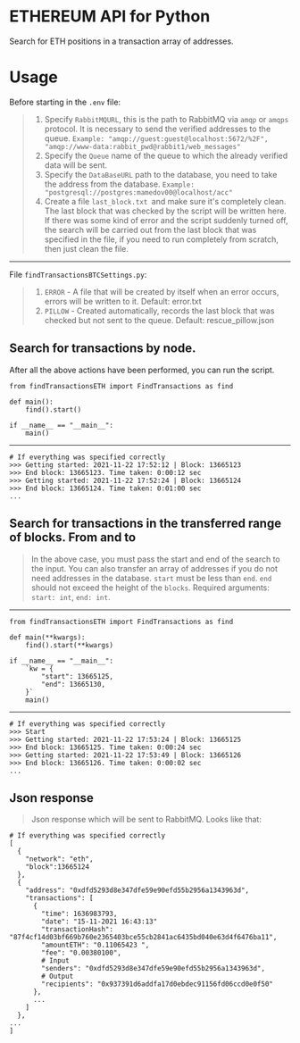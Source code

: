 ETHEREUM API for Python
===================

Search for ETH positions in a transaction array of addresses.

Usage
=====

Before starting in the `.env` file:

>1. Specify `RabbitMQURL`, this is the path to RabbitMQ via `amqp` or `amqps` protocol. It is necessary to send the verified addresses to the queue.
>`Example: "amqp://guest:guest@localhost:5672/%2F", "amqp://www-data:rabbit_pwd@rabbit1/web_messages"`
>2. Specify the `Queue` name of the queue to which the already verified data will be sent.
>3. Specify the `DataBaseURL` path to the database, you need to take the address from the database. `Example: "postgresql://postgres:mamedov00@localhost/acc"`
>4. Create a file `last_block.txt `and make sure it's completely clean. The last block that was checked by the script will be written here. If there was some kind of error and the script suddenly turned off, the search will be carried out from the last block that was specified in the file, if you need to run completely from scratch, then just clean the file.
------------
File `findTransactionsBTCSettings.py`:
>1. `ERROR` - A file that will be created by itself when an error occurs, errors will be written to it. Default: error.txt
>2. `PILLOW` - Created automatically, records the last block that was checked but not sent to the queue. Default: rescue_pillow.json

Search for transactions by node.
--------------
After all the above actions have been performed, you can run the script.
    
    from findTransactionsETH import FindTransactions as find
    
    def main():
        find().start()
    
    if __name__ == "__main__":
        main()
------------------
    # If everything was specified correctly
    >>> Getting started: 2021-11-22 17:52:12 | Block: 13665123
    >>> End block: 13665123. Time taken: 0:00:12 sec
    >>> Getting started: 2021-11-22 17:52:24 | Block: 13665124
    >>> End block: 13665124. Time taken: 0:01:00 sec
    ...

Search for transactions in the transferred range of blocks. From and to
--------------
>In the above case, you must pass the start and end of the search to the input.
You can also transfer an array of addresses if you do not need addresses in the database.
`start` must be less than `end`.
`end` should not exceed the height of the `blocks`.
Required arguments: `start: int`, `end: int`.
-----
    
    from findTransactionsETH import FindTransactions as find
    
    def main(**kwargs):
        find().start(**kwargs)
    
    if __name__ == "__main__":
        `kw = {
            "start": 13665125, 
            "end": 13665130,
        }`
        main()
------------------
    # If everything was specified correctly
    >>> Start
    >>> Getting started: 2021-11-22 17:53:24 | Block: 13665125
    >>> End block: 13665125. Time taken: 0:00:24 sec
    >>> Getting started: 2021-11-22 17:53:49 | Block: 13665126
    >>> End block: 13665126. Time taken: 0:00:02 sec
    ...

Json response
----------
>Json response which will be sent to RabbitMQ. Looks like that:

    # If everything was specified correctly
    [
      {
        "network": "eth",
        "block":13665124
      },
      {
        "address": "0xdfd5293d8e347dfe59e90efd55b2956a1343963d",
        "transactions": [
          {
            "time": 1636983793,
            "date": "15-11-2021 16:43:13"
            "transactionHash": "87f4cf14d03bf669b760e2365403bce55cb2841ac6435bd040e63d4f6476ba11",
            "amountETH": "0.11065423 ",
            "fee": "0.00380100",
            # Input 
            "senders": "0xdfd5293d8e347dfe59e90efd55b2956a1343963d",
            # Output
            "recipients": "0x937391d6addfa17d0ebdec91156fd06ccd0e0f50"
          }, 
          ...
        ]
      },
    ...
    ]
